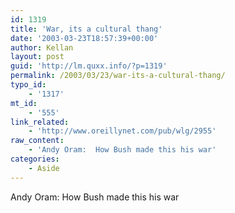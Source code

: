 ```yaml
---
id: 1319
title: 'War, its a cultural thang'
date: '2003-03-23T18:57:39+00:00'
author: Kellan
layout: post
guid: 'http://lm.quxx.info/?p=1319'
permalink: /2003/03/23/war-its-a-cultural-thang/
typo_id:
    - '1317'
mt_id:
    - '555'
link_related:
    - 'http://www.oreillynet.com/pub/wlg/2955'
raw_content:
    - 'Andy Oram:  How Bush made this his war'
categories:
    - Aside
---
```


Andy Oram: How Bush made this his war